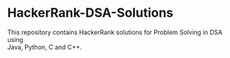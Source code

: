 # HackerRank-DSA-Solutions

This repository contains HackerRank solutions for Problem Solving in DSA using <br> Java, Python, C and C++.<br>
